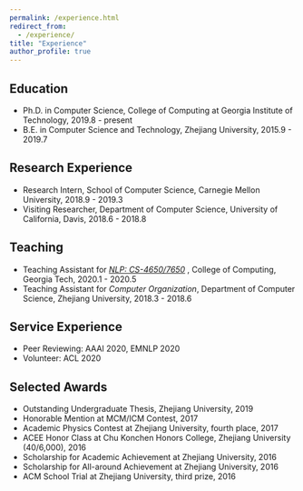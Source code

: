 ```yaml
---
permalink: /experience.html
redirect_from: 
  - /experience/
title: "Experience"
author_profile: true
---
```

## Education

* Ph.D. in Computer Science, College of Computing at Georgia Institute of Technology,  2019.8 - present
* B.E. in Computer Science and Technology, Zhejiang University,  2015.9 - 2019.7

## Research Experience

* Research Intern, School of Computer Science, Carnegie Mellon University,  2018.9 - 2019.3
* Visiting Researcher, Department of Computer Science, University of California, Davis,  2018.6 - 2018.8

## Teaching
* Teaching Assistant for [*NLP: CS-4650/7650*](https://www.cc.gatech.edu/classes/AY2020/cs7650_spring/) , College of Computing, Georgia Tech,  2020.1 - 2020.5
* Teaching Assistant for *Computer Organization*, Department of Computer Science, Zhejiang University,  2018.3 - 2018.6

## Service Experience
* Peer Reviewing: AAAI 2020, EMNLP 2020
* Volunteer: ACL 2020

## Selected Awards

* Outstanding Undergraduate Thesis, Zhejiang University, 2019
* Honorable Mention at MCM/ICM Contest,  2017
* Academic Physics Contest at Zhejiang University, fourth place,  2017
* ACEE Honor Class at Chu Konchen Honors College, Zhejiang University (40/6,000),  2016
* Scholarship for Academic Achievement at Zhejiang University,  2016
* Scholarship for All-around Achievement at Zhejiang University,  2016
* ACM School Trial at Zhejiang University, third prize,  2016